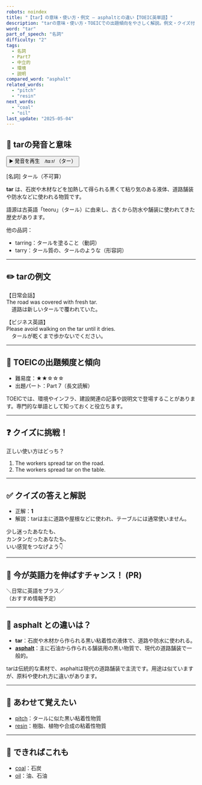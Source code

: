 ```yaml
---
robots: noindex
title: "【tar】の意味・使い方・例文 ― asphaltとの違い【TOEIC英単語】"
description: "tarの意味・使い方・TOEICでの出題傾向をやさしく解説。例文・クイズ付きでasphaltとの違いもわかりやすく学べます。"
word: "tar"
part_of_speech: "名詞"
difficulty: "2"
tags:
  - 名詞
  - Part7
  - 中立的
  - 環境
  - 説明
compared_word: "asphalt"
related_words:
  - "pitch"
  - "resin"
next_words:
  - "coal"
  - "oil"
last_update: "2025-05-04"
---
```


## 🔰 tarの発音と意味

<button class="play-audio" onclick="playTTS('tar')">
  <span class="play-audio-main">
    ▶️ 発音を再生　/tɑːr/
  </span>
  <span class="play-audio-sub">
    （ター）
  </span>
</button>

[名詞] タール（不可算）

**tar** は、石炭や木材などを加熱して得られる黒くて粘り気のある液体、道路舗装や防水などに使われる物質です。

語源は古英語「teoru」（タール）に由来し、古くから防水や舗装に使われてきた歴史があります。

他の品詞：  
- tarring：タールを塗ること（動詞）
- tarry：タール質の、タールのような（形容詞）

---

## ✏️ tarの例文

【日常会話】  
The road was covered with fresh tar.  
　道路は新しいタールで覆われていた。

【ビジネス英語】  
Please avoid walking on the tar until it dries.  
　タールが乾くまで歩かないでください。

---

## 🎯 TOEICの出題頻度と傾向

- 難易度：★★☆☆☆
- 出題パート：Part 7（長文読解）

TOEICでは、環境やインフラ、建設関連の記事や説明文で登場することがあります。専門的な単語として知っておくと役立ちます。

---

## ❓ クイズに挑戦！

正しい使い方はどっち？

1. The workers spread tar on the road.  
2. The workers spread tar on the table.

---

## ✅ クイズの答えと解説

- 正解：**1**
- 解説：tarは主に道路や屋根などに使われ、テーブルには通常使いません。

少し迷ったあなたも、  
カンタンだったあなたも、  
いい感覚をつなげよう👇️

---

## 🚀 今が英語力を伸ばすチャンス！ (PR)

<div class="info-center">
＼日常に英語をプラス／<br>  
（おすすめ情報予定）
</div>

---

## 🤔  asphalt との違いは？

- **tar**：石炭や木材から作られる黒い粘着性の液体で、道路や防水に使われる。
- **[asphalt](/word/asphalt/)**：主に石油から作られる舗装用の黒い物質で、現代の道路舗装で一般的。

tarは伝統的な素材で、asphaltは現代の道路舗装で主流です。用途は似ていますが、原料や使われ方に違いがあります。

---

## 🧩 あわせて覚えたい

- [pitch](/word/pitch/)：タールに似た黒い粘着性物質
- [resin](/word/resin/)：樹脂、植物や合成の粘着性物質

---

## 📖 できればこれも

- [coal](/word/coal/)：石炭
- [oil](/word/oil/)：油、石油

<!-- cvid: aid21_bid23 -->
